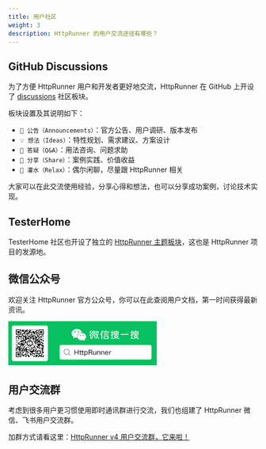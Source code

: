 ```yaml
---
title: 用户社区
weight: 3
description: HttpRunner 的用户交流途径有哪些？
---
```


## GitHub Discussions

为了方便 HttpRunner 用户和开发者更好地交流，HttpRunner 在 GitHub 上开设了 [discussions] 社区板块。

板块设置及其说明如下：

- `📣 公告（Announcements）`：官方公告、用户调研、版本发布
- `💡 想法（Ideas）`：特性规划、需求建议、方案设计
- `🙏 答疑（Q&A）`：用法咨询、问题求助
- `💌 分享（Share）`：案例实践、价值收益
- `💬 灌水（Relax）`：偶尔闲聊，尽量跟 HttpRunner 相关

大家可以在此交流使用经验，分享心得和想法，也可以分享成功案例，讨论技术实现。

## TesterHome

TesterHome 社区也开设了独立的 [HttpRunner 主题板块]，这也是 HttpRunner 项目的发源地。

## 微信公众号

欢迎关注 HttpRunner 官方公众号，你可以在此查阅用户文档，第一时间获得最新资讯。

<img src="/image/qrcode.png" alt="HttpRunner" width="300">

## 用户交流群

考虑到很多用户更习惯使用即时通讯群进行交流，我们也组建了 HttpRunner 微信、飞书用户交流群。

加群方式请看这里：[HttpRunner v4 用户交流群，它来啦！](/blog/join-chat-group)


[discussions]: https://github.com/httprunner/httprunner/discussions
[HttpRunner 主题板块]: https://testerhome.com/topics/node138
[survey]: /blog/user-survey/
